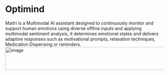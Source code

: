 # Optimind

Maitri is a Multimodal AI assistant designed to continuously monitor and support human emotions using diverse offline inputs and applying multimodal sentiment analysis, it determines emotional states and delivers adaptive responses such as motivational prompts, relaxation techniques, Medication Dispensing or reminders. 
<img width="4761" height="74" alt="image" src="https://github.com/user-attachments/assets/a7bf6395-ffbe-4650-8c5a-66a030377c72" />
